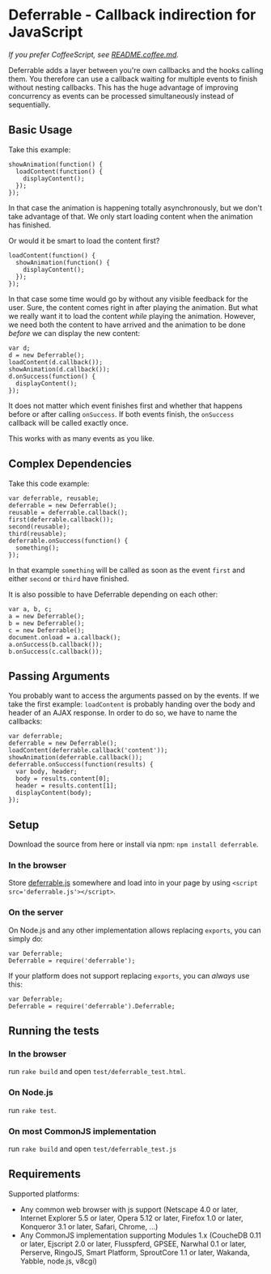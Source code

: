 # Deferrable - Callback indirection for JavaScript
*If you prefer CoffeeScript, see [README.coffee.md](http://github.com/rkh/deferrable/blob/master/README.coffee.md).*

Deferrable adds a layer between you're own callbacks and the hooks calling them. You therefore can use a
callback waiting for multiple events to finish without nesting callbacks. This has the huge advantage of
improving concurrency as events can be processed simultaneously instead of sequentially.

## Basic Usage

Take this example:

    showAnimation(function() {
      loadContent(function() {
        displayContent();
      });
    });

In that case the animation is happening totally asynchronously, but we don't take advantage of that.
We only start loading content when the animation has finished.

Or would it be smart to load the content first?

    loadContent(function() {
      showAnimation(function() {
        displayContent();
      });
    });

In that case some time would go by without any visible feedback for the user. Sure, the content comes
right in after playing the animation. But what we really want it to load the content *while* playing the
animation. However, we need both the content to have arrived and the animation to be done *before* we can
display the new content:

    var d;
    d = new Deferrable();
    loadContent(d.callback());
    showAnimation(d.callback());
    d.onSuccess(function() {
      displayContent();
    });

It does not matter which event finishes first and whether that happens before or after calling `onSuccess`.
If both events finish, the `onSuccess` callback will be called exactly once.

This works with as many events as you like.

## Complex Dependencies

Take this code example:

    var deferrable, reusable;
    deferrable = new Deferrable();
    reusable = deferrable.callback();
    first(deferrable.callback());
    second(reusable);
    third(reusable);
    deferrable.onSuccess(function() {
      something();
    });

In that example `something` will be called as soon as the event `first` and either `second` or `third` have
finished.

It is also possible to have Deferrable depending on each other:

    var a, b, c;
    a = new Deferrable();
    b = new Deferrable();
    c = new Deferrable();
    document.onload = a.callback();
    a.onSuccess(b.callback());
    b.onSuccess(c.callback());

## Passing Arguments

You probably want to access the arguments passed on by the events. If we take the first example: `loadContent`
is probably handing over the body and header of an AJAX response. In order to do so, we have to name the callbacks:

    var deferrable;
    deferrable = new Deferrable();
    loadContent(deferrable.callback('content'));
    showAnimation(deferrable.callback());
    deferrable.onSuccess(function(results) {
      var body, header;
      body = results.content[0];
      header = results.content[1];
      displayContent(body);
    });

## Setup
Download the source from here or install via npm: `npm install deferrable`.

### In the browser
Store [deferrable.js](http://github.com/rkh/deferrable/blob/master/lib/deferrable.js) somewhere and load
into in your page by using `<script src='deferrable.js'></script>`.

### On the server
On Node.js and any other implementation allows replacing `exports`, you can simply do:

    var Deferrable;
    Deferrable = require('deferrable');

If your platform does not support replacing `exports`, you can *always* use this:

    var Deferrable;
    Deferrable = require('deferrable').Deferrable;

## Running the tests

### In the browser
run `rake build` and open `test/deferrable_test.html`.

### On Node.js
run `rake test`.

### On most CommonJS implementation
run `rake build` and open `test/deferrable_test.js`

## Requirements
Supported platforms:

* Any common web browser with js support (Netscape 4.0 or later, Internet Explorer 5.5 or later, Opera 5.12 or later, Firefox 1.0 or later, Konqueror 3.1 or later, Safari, Chrome, ...)
* Any CommonJS implementation supporting Modules 1.x (CoucheDB 0.11 or later, Ejscript 2.0 or later, Flusspferd, GPSEE, Narwhal 0.1 or later, Perserve, RingoJS, Smart Platform, SproutCore 1.1 or later, Wakanda, Yabble, node.js, v8cgi)
